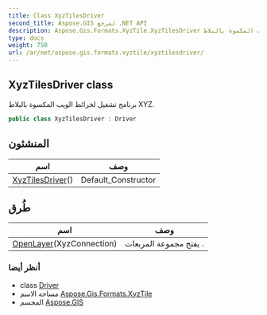 ```yaml
---
title: Class XyzTilesDriver
second_title: Aspose.GIS لمرجع .NET API
description: Aspose.Gis.Formats.XyzTile.XyzTilesDriver فصل. برنامج تشغيل لخرائط الويب المكسوة بالبلاط XYZ.
type: docs
weight: 750
url: /ar/net/aspose.gis.formats.xyztile/xyztilesdriver/
---
```

## XyzTilesDriver class

برنامج تشغيل لخرائط الويب المكسوة بالبلاط XYZ.

```csharp
public class XyzTilesDriver : Driver
```

## المنشئون

| اسم | وصف |
| --- | --- |
| [XyzTilesDriver](xyztilesdriver/)() | Default_Constructor |

## طُرق

| اسم | وصف |
| --- | --- |
| [OpenLayer](../../aspose.gis.formats.xyztile/xyztilesdriver/openlayer/)(XyzConnection) | يفتح مجموعة المربعات . |

### أنظر أيضا

* class [Driver](../../aspose.gis/driver/)
* مساحة الاسم [Aspose.Gis.Formats.XyzTile](../../aspose.gis.formats.xyztile/)
* المجسم [Aspose.GIS](../../)


